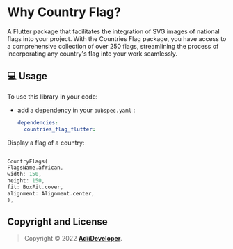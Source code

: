 # Why Country Flag?

A Flutter package that facilitates the integration of SVG images of national flags into your project. With the Countries Flag package, you have access to a comprehensive collection of over 250 flags, streamlining the process of incorporating any country's flag into your work seamlessly.

## 💻 Usage ##

To use this library in your code:

* add a dependency in your `pubspec.yaml` :

  ```yaml
  dependencies:
    countries_flag_flutter:
  ```

Display a flag of a country:

```dart

CountryFlags(
FlagsName.african,
width: 150,
height: 150,
fit: BoxFit.cover,
alignment: Alignment.center,
),

```

## Copyright and License

>Copyright © 2022 **[AdiiDeveloper](https://github.com/Adiikust)**.
